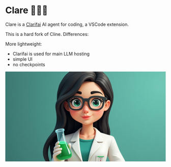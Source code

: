 # Clare 👩🏻‍🔬
Clare is a [Clarifai](https://clarifai.com) AI agent for coding, a VSCode extension.

This is a hard fork of Cline. Differences:

More lightweight:
- Clarifai is used for main LLM hosting
- simple UI
- no checkpoints

![](./docs/clare.jpg)
